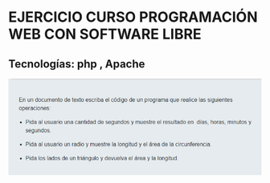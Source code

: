# EJERCICIO CURSO PROGRAMACIÓN WEB CON SOFTWARE LIBRE

## Tecnologías: php , Apache
![Alt text](image.png)
